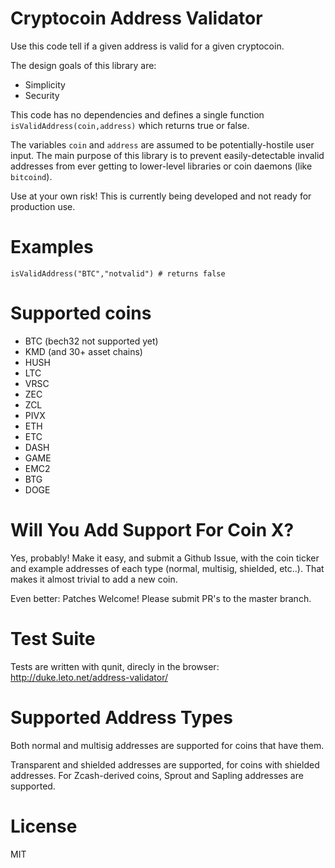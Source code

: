 # Cryptocoin Address Validator

Use this code tell if a given address is valid for a given cryptocoin.

The design goals of this library are:
  * Simplicity
  * Security

This code has no dependencies and defines a single function
`isValidAddress(coin,address)` which returns true or false.

The variables `coin` and `address` are assumed to be potentially-hostile user input. The main purpose of this library is to prevent easily-detectable invalid addresses from ever getting to lower-level libraries or coin daemons (like `bitcoind`).

Use at your own risk! This is currently being developed and not ready
for production use.

# Examples

    isValidAddress("BTC","notvalid") # returns false

# Supported coins

  * BTC (bech32 not supported yet)
  * KMD (and 30+ asset chains)
  * HUSH
  * LTC
  * VRSC
  * ZEC
  * ZCL
  * PIVX
  * ETH
  * ETC
  * DASH
  * GAME
  * EMC2
  * BTG
  * DOGE

# Will You Add Support For Coin X?

Yes, probably! Make it easy, and submit a Github Issue, with the coin ticker and example addresses of each type (normal, multisig, shielded, etc..).
That makes it almost trivial to add a new coin.

Even better: Patches Welcome! Please submit PR's to the master branch.

# Test Suite

Tests are written with qunit, direcly in the browser: http://duke.leto.net/address-validator/

# Supported Address Types

Both normal and multisig addresses are supported for coins that have
them.

Transparent and shielded addresses are supported, for coins with
shielded addresses. For Zcash-derived coins, Sprout and Sapling
addresses are supported.

# License

MIT

